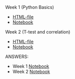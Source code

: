 Week 1 (Python Basics)

* [HTML-file](./python-tutorial.html)
* [Notebook](./python-tutorial.ipynb)

Week 2 (T-test and correlation)

* [HTML-file](./stat-tests/statistical-inference.html)
* [Notebook](./stat-tests/statistical-inference.ipynb)

ANSWERS:
* Week 1 [Notebook](.E7890_week01/E7890_week01_answered.ipynb)
* Week 2 [Notebook](.E7890_week02/E7890_week02_answered.ipynb)
